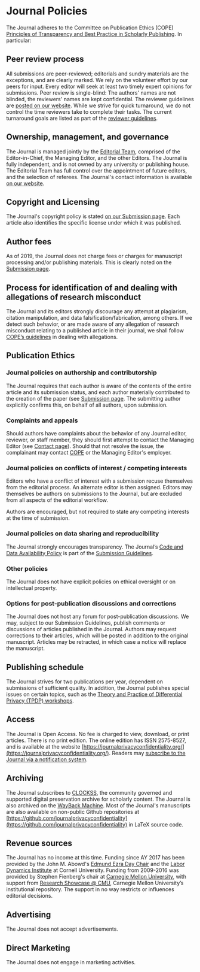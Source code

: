 # Journal Policies

The Journal adheres to the Committee on Publication Ethics (COPE) [Principles of Transparency and Best Practice in Scholarly Publishing](https://publicationethics.org/resources/guidelines-new/principles-transparency-and-best-practice-scholarly-publishing). In particular:

## Peer review process

All submissions are peer-reviewed; editorials and sundry materials are the exceptions, and are clearly marked. We rely on the volunteer effort by our peers for input. Every editor will seek at least two timely expert opinions for submissions. Peer review is single-blind: The authors' names are not blinded, the reviewers' names are kept confidential. The reviewer guidelines are [posted on our website](https://journalprivacyconfidentiality.org/index.php/jpc/reviewer-guidelines). While we strive for quick turnaround, we do not control the time reviewers take to complete their tasks. The current turnaround goals are listed as part of the [reviewer guidelines](https://journalprivacyconfidentiality.org/index.php/jpc/reviewer-guidelines).

## Ownership, management, and governance

The Journal is managed jointly by the [Editorial Team](https://journalprivacyconfidentiality.org/index.php/jpc/about/editorialTeam), comprised of the Editor-in-Chief, the Managing Editor, and the other Editors. The Journal is fully independent, and is not owned by any university or publishing house. The Editorial Team has full control over the appointment of future editors, and the selection of referees. The Journal's contact information is available [on our website](https://journalprivacyconfidentiality.org/index.php/jpc/about/contact). 

## Copyright and Licensing

The Journal's copyright policy is stated [on our Submission page](https://journalprivacyconfidentiality.org/index.php/jpc/about/submissions). Each article also identifies the specific license under which it was published. 

## Author fees

As of 2019, the Journal does not charge fees or charges for manuscript processing and/or publishing materials. This is clearly noted on the [Submission page](https://journalprivacyconfidentiality.org/index.php/jpc/about/submissions).

## Process for identification of and dealing with allegations of research misconduct

The Journal and its editors strongly discourage any attempt at plagiarism, citation manipulation, and data falsification/fabrication, among others. If we detect such behavior, or are made aware of any allegation of research misconduct relating to a published article in their journal, we shall follow [COPE’s guidelines](https://publicationethics.org/resources/guidelines) in dealing with allegations. 

## Publication Ethics

### Journal policies on authorship and contributorship

The Journal requires that each author is aware of the contents of the entire article and its submission status, and each author materially contributed to the creation of the paper (see [Submission page](https://journalprivacyconfidentiality.org/index.php/jpc/about/submissions). The submitting author explicitly confirms this, on behalf of all authors, upon submission. 

### Complaints and appeals

Should authors have complaints about the behavior of any Journal editor, reviewer, or staff member, they should first attempt to contact the Managing Editor (see [Contact page](https://journalprivacyconfidentiality.org/index.php/jpc/about/contact)). Should that not resolve the issue, the complainant may contact [COPE](https://publicationethics.org) or the Managing Editor's employer. 

### Journal policies on conflicts of interest / competing interests

Editors who have a conflict of interest with a submission recuse themselves from the editorial process. An alternate editor is then assigned. Editors may themselves be authors on submissions to the Journal, but are excluded from all aspects of the editorial workflow. 

Authors are encouraged, but not required to state any competing interests at the time of submission. 

### Journal policies on data sharing and reproducibility

The Journal strongly encourages transparency. The Journal’s [Code and Data Availability Policy](https://journalprivacyconfidentiality.org/index.php/jpc/codedataavailabilitypolicy) is part of the [Submission Guidelines](https://journalprivacyconfidentiality.org/index.php/jpc/about/submissions).

### Other policies
The Journal does not have explicit policies on ethical oversight or on intellectual property.

### Options for post-publication discussions and corrections

The Journal does not host any forum for post-publication discussions. We may, subject to our Submission Guidelines, publish comments or discussions of articles published in the Journal. Authors may request corrections to their articles, which will be posted in addition to the original manuscript. Articles may be retracted, in which case a notice will replace the manuscript. 

## Publishing schedule

The Journal strives for two publications per year, dependent on submissions of sufficient quality. In addition, the Journal publishes special issues on certain topics, such as the [Theory and Practice of Differential Privacy (TPDP) workshops](https://journalprivacyconfidentiality.org/index.php/jpc/tpdp). 

## Access

The Journal is Open Access. No fee is charged to view, download, or print articles. There is no print edition. The online edition has ISSN 2575-8527, and is available at the website [https://journalprivacyconfidentiality.org/](https://journalprivacyconfidentiality.org/). Readers may [subscribe to the Journal via a notification system](https://journalprivacyconfidentiality.org/index.php/jpc/information/readers). 

## Archiving

The Journal subscribes to [CLOCKSS](https://clockss.org/), the community governed and supported digital preservation archive for scholarly content. The Journal is also archived on the [WayBack Machine](https://web.archive.org/web/*/https://journalprivacyconfidentiality.org/index.php/jpc/index). Most of the Journal's manuscripts are also available on non-public Github repositories at [https://github.com/journalprivacyconfidentiality](https://github.com/journalprivacyconfidentiality) in LaTeX source code. 

## Revenue sources

The Journal has no income at this time. Funding since AY 2017 has been provided by the John M. Abowd's [Edmund Ezra Day Chair](https://blogs.cornell.edu/abowd/edmund-ezra-day/) and the [Labor Dynamics Institute](https://www.ilr.cornell.edu/LDI/) at Cornell University. Funding from 2009-2016 was provided by Stephen Fienberg's chair at [Carnegie Mellon University](http://www.stat.cmu.edu/), with support from [Research Showcase @ CMU](https://kilthub.cmu.edu/), Carnegie Mellon University’s institutional repository. The support in no way restricts or influences editorial decisions.

## Advertising

The Journal does not accept advertisements. 

## Direct Marketing

The Journal does not engage in marketing activities. 

